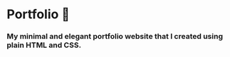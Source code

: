 # Portfolio 🚀
### My minimal and elegant portfolio website that I created using plain HTML and CSS. 
